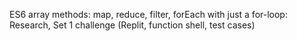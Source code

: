ES6 array methods: map, reduce, filter, forEach with just a for-loop: Research, Set 1 challenge (Replit, function shell, test cases)
